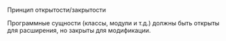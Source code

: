 Принцип открытости/закрытости

Программные сущности (классы, модули и т.д.) должны быть открыты для расширения, но закрыты для модификации.